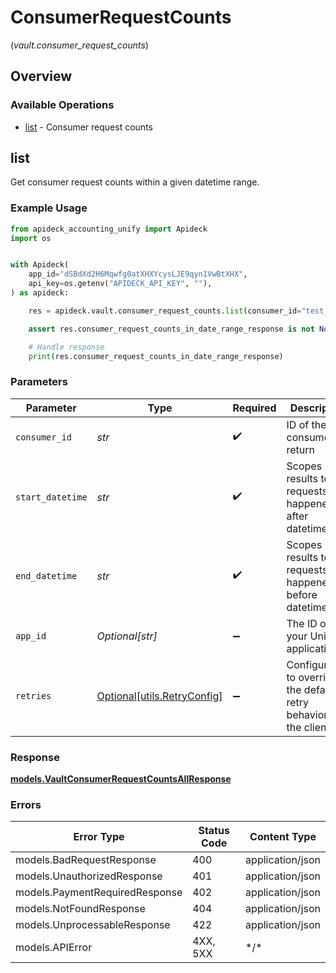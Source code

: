 # ConsumerRequestCounts
(*vault.consumer_request_counts*)

## Overview

### Available Operations

* [list](#list) - Consumer request counts

## list

Get consumer request counts within a given datetime range.


### Example Usage

```python
from apideck_accounting_unify import Apideck
import os


with Apideck(
    app_id="dSBdXd2H6Mqwfg0atXHXYcysLJE9qyn1VwBtXHX",
    api_key=os.getenv("APIDECK_API_KEY", ""),
) as apideck:

    res = apideck.vault.consumer_request_counts.list(consumer_id="test_user_id", start_datetime="2021-05-01T12:00:00.000Z", end_datetime="2021-05-30T12:00:00.000Z")

    assert res.consumer_request_counts_in_date_range_response is not None

    # Handle response
    print(res.consumer_request_counts_in_date_range_response)

```

### Parameters

| Parameter                                                           | Type                                                                | Required                                                            | Description                                                         | Example                                                             |
| ------------------------------------------------------------------- | ------------------------------------------------------------------- | ------------------------------------------------------------------- | ------------------------------------------------------------------- | ------------------------------------------------------------------- |
| `consumer_id`                                                       | *str*                                                               | :heavy_check_mark:                                                  | ID of the consumer to return                                        | test_user_id                                                        |
| `start_datetime`                                                    | *str*                                                               | :heavy_check_mark:                                                  | Scopes results to requests that happened after datetime             | 2021-05-01T12:00:00.000Z                                            |
| `end_datetime`                                                      | *str*                                                               | :heavy_check_mark:                                                  | Scopes results to requests that happened before datetime            | 2021-05-30T12:00:00.000Z                                            |
| `app_id`                                                            | *Optional[str]*                                                     | :heavy_minus_sign:                                                  | The ID of your Unify application                                    | dSBdXd2H6Mqwfg0atXHXYcysLJE9qyn1VwBtXHX                             |
| `retries`                                                           | [Optional[utils.RetryConfig]](../../models/utils/retryconfig.md)    | :heavy_minus_sign:                                                  | Configuration to override the default retry behavior of the client. |                                                                     |

### Response

**[models.VaultConsumerRequestCountsAllResponse](../../models/vaultconsumerrequestcountsallresponse.md)**

### Errors

| Error Type                     | Status Code                    | Content Type                   |
| ------------------------------ | ------------------------------ | ------------------------------ |
| models.BadRequestResponse      | 400                            | application/json               |
| models.UnauthorizedResponse    | 401                            | application/json               |
| models.PaymentRequiredResponse | 402                            | application/json               |
| models.NotFoundResponse        | 404                            | application/json               |
| models.UnprocessableResponse   | 422                            | application/json               |
| models.APIError                | 4XX, 5XX                       | \*/\*                          |